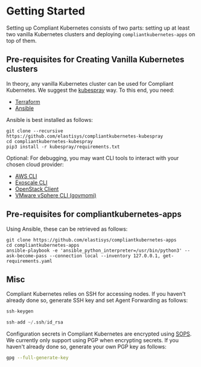 # Getting Started

Setting up Compliant Kubernetes consists of two parts: setting up at least two vanilla Kubernetes clusters and deploying `compliantkubernetes-apps` on top of them.

## Pre-requisites for Creating Vanilla Kubernetes clusters

In theory, any vanilla Kubernetes cluster can be used for Compliant Kubernetes. We suggest the [kubespray](https://github.com/kubernetes-sigs/kubespray) way. To this end, you need:

* [Terraform](https://www.terraform.io/)
* [Ansible](https://ansible.com)

Ansible is best installed as follows:

```shell
git clone --recursive https://github.com/elastisys/compliantkubernetes-kubespray
cd compliantkubernetes-kubespray
pip3 install -r kubespray/requirements.txt
```

Optional: For debugging, you may want CLI tools to interact with your chosen cloud provider:

* [AWS CLI](https://github.com/aws/aws-cli)
* [Exoscale CLI](https://github.com/exoscale/cli)
* [OpenStack Client](https://pypi.org/project/python-openstackclient/)
* [VMware vSphere CLI (govmomi)](https://github.com/vmware/govmomi)

## Pre-requisites for compliantkubernetes-apps

Using Ansible, these can be retrieved as follows:

```shell
git clone https://github.com/elastisys/compliantkubernetes-apps
cd compliantkubernetes-apps
ansible-playbook -e 'ansible_python_interpreter=/usr/bin/python3' --ask-become-pass --connection local --inventory 127.0.0.1, get-requirements.yaml
```

## Misc

Compliant Kubernetes relies on SSH for accessing nodes. If you haven't already done so, generate SSH key and set Agent Forwarding as follows:

```python
ssh-keygen

ssh-add ~/.ssh/id_rsa
```

Configuration secrets in Compliant Kubernetes are encrypted using [SOPS](https://github.com/mozilla/sops).
We currently only support using PGP when encrypting secrets.
If you haven't already done so, generate your own PGP key as follows:

```bash
gpg --full-generate-key
```
